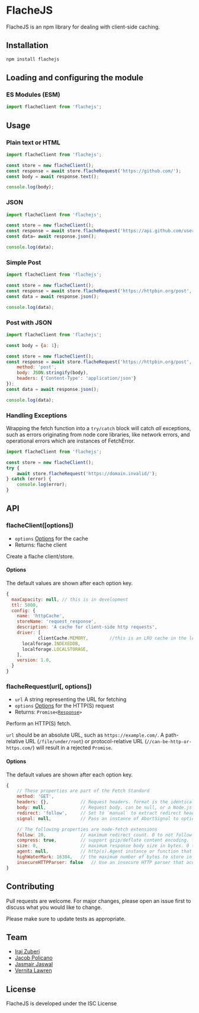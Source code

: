 # FlacheJS

FlacheJS is an npm library for dealing with client-side caching.

## Installation

```sh
npm install flachejs
```

## Loading and configuring the module

### ES Modules (ESM)

```js
import flacheClient from 'flachejs';
```

## Usage

### Plain text or HTML

```js
import flacheClient from 'flachejs';

const store = new flacheClient();
const response = await store.flacheRequest('https://github.com/');
const body = await response.text();

console.log(body);
```

### JSON

```js
import flacheClient from 'flachejs';

const store = new flacheClient();
const response = await store.flacheRequest('https://api.github.com/users/github');
const data= await response.json();

console.log(data);
```

### Simple Post

```js
import flacheClient from 'flachejs';

const store = new flacheClient();
const response = await store.flacheRequest('https://httpbin.org/post', {method: 'POST', body: 'a=1'});
const data = await response.json();

console.log(data);
```

### Post with JSON

```js
import flacheClient from 'flachejs';

const body = {a: 1};

const store = new flacheClient();
const response = await store.flacheRequest('https://httpbin.org/post', {
	method: 'post',
	body: JSON.stringify(body),
	headers: {'Content-Type': 'application/json'}
});
const data = await response.json();

console.log(data);
```

### Handling Exceptions
Wrapping the fetch function into a `try/catch` block will catch _all_ exceptions, such as errors originating from node core libraries, like network errors, and operational errors which are instances of FetchError.

```js
import flacheClient from 'flachejs';

const store = new flacheClient();
try {
	await store.flacheRequest('https://domain.invalid/');
} catch (error) {
	console.log(error);
}
```

## API

### flacheClient([options])

- `options` [Options](#fetch-options) for the cache
- Returns: flache client

Create a flache client/store.

#### Options

The default values are shown after each option key.

```js
{
  maxCapacity: null, // this is in development
  ttl: 5000,
  config: {
    name: 'httpCache',
    storeName: 'request_response',
    description: 'A cache for client-side http requests',
    driver: [
			clientCache.MEMORY,        //this is an LRU cache in the local memory
      localforage.INDEXEDDB,
      localforage.LOCALSTORAGE,
    ],
    version: 1.0,
  }
}
```

### flacheRequest(url[, options])

- `url` A string representing the URL for fetching
- `options` [Options](#fetch-options) for the HTTP(S) request
- Returns: <code>Promise&lt;[Response](#class-response)&gt;</code>

Perform an HTTP(S) fetch.

`url` should be an absolute URL, such as `https://example.com/`. A path-relative URL (`/file/under/root`) or protocol-relative URL (`//can-be-http-or-https.com/`) will result in a rejected `Promise`.

#### Options

The default values are shown after each option key.

```js
{
	// These properties are part of the Fetch Standard
	method: 'GET',
	headers: {},            // Request headers. format is the identical to that accepted by the Headers constructor (see below)
	body: null,             // Request body. can be null, or a Node.js Readable stream
	redirect: 'follow',     // Set to `manual` to extract redirect headers, `error` to reject redirect
	signal: null,           // Pass an instance of AbortSignal to optionally abort requests

	// The following properties are node-fetch extensions
	follow: 20,             // maximum redirect count. 0 to not follow redirect
	compress: true,         // support gzip/deflate content encoding. false to disable
	size: 0,                // maximum response body size in bytes. 0 to disable
	agent: null,            // http(s).Agent instance or function that returns an instance (see below)
	highWaterMark: 16384,   // the maximum number of bytes to store in the internal buffer before ceasing to read from the underlying resource.
	insecureHTTPParser: false	// Use an insecure HTTP parser that accepts invalid HTTP headers when `true`.
}
```

## Contributing
Pull requests are welcome. For major changes, please open an issue first to discuss what you would like to change.

Please make sure to update tests as appropriate.

## Team

- [Iraj Zuberi](https://github.com/izuberi)
- [Jacob Policano](https://github.com/jdpolicano)
- [Jasmair Jaswal](https://github.com/twojaytech)
- [Vernita Lawren](https://github.com/v-law)

## License

FlacheJS is developed under the ISC License
